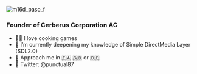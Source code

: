 ![m16d_paso_f](https://user-images.githubusercontent.com/93337532/198902776-4b67a1a5-3f3c-4681-b110-3db3133661bf.png)

### Founder of Cerberus Corporation AG

- 🧑‍🍳 I love cooking games
- 🌱 I’m currently deepening my knowledge of Simple DirectMedia Layer (SDL2.0)
- 💬 Approach me in 🇪🇦 🇬🇧 or 🇩🇪
- 🐥 Twitter: @punctual87

<!--
**jlopezgerboles/jlopezgerboles** is a ✨ _special_ ✨ repository because its `README.md` (this file) appears on your GitHub profile.

Here are some ideas to get you started:

- ♥️ You can support on Github sponsors
- 🔭 I’m currently working on ...
- 🌱 I’m currently learning ...
- 👯 I’m looking to collaborate on ...
- 🤔 I’m looking for help with ...
- 💬 Ask me about ...
- 📫 How to reach me: ...
- ⚡ Fun fact: ...
-->
